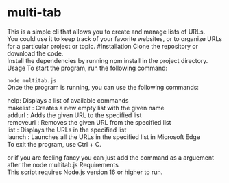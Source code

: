 # multi-tab
This is a simple cli that allows you to create and manage lists of URLs.<br>
You could use it to keep track of your favorite websites, or to organize URLs for a particular project or topic.
#Installation
Clone the repository or download the code.<br>
Install the dependencies by running npm install in the project directory.<br>
Usage
To start the program, run the following command:<br>

```node multitab.js```<br>
Once the program is running, you can use the following commands:

help: Displays a list of available commands<br>
makelist <name>: Creates a new empty list with the given name<br>
addurl <list> <url>: Adds the given URL to the specified list<br>
removeurl <list> <url>: Removes the given URL from the specified list<br>
list <list>: Displays the URLs in the specified list<br>
launch <list>: Launches all the URLs in the specified list in Microsoft Edge<br>
To exit the program, use Ctrl + C.<br>

or if you are feeling fancy you can just add the command as a arguement after the node multitab.js
Requirements<br>
This script requires Node.js version 16 or higher to run.
